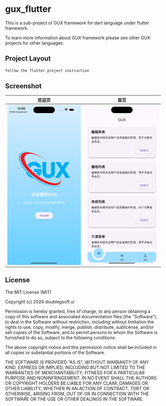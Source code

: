 gux_flutter
===========

This is a sub-project of GUX framework for dart language under flutter framework.

To learn more information about GUX framework please see other GUX projects for other languages.

## Project Layout

```md
follow the flutter project instruction
```

## Screenshot

| 欢迎页 | 首页 |
|----|----|
| ![欢迎页](asset/image/screenshot/screenshot-1.png) | ![首页](asset/image/screenshot/screenshot-2.png)         

## License
 
The MIT License (MIT)

Copyright (c) 2024 doublegsoft.ui

Permission is hereby granted, free of charge, to any person obtaining a copy of this software and associated documentation files (the "Software"), to deal in the Software without restriction, including without limitation the rights to use, copy, modify, merge, publish, distribute, sublicense, and/or sell copies of the Software, and to permit persons to whom the Software is furnished to do so, subject to the following conditions:

The above copyright notice and this permission notice shall be included in all copies or substantial portions of the Software.

THE SOFTWARE IS PROVIDED "AS IS", WITHOUT WARRANTY OF ANY KIND, EXPRESS OR IMPLIED, INCLUDING BUT NOT LIMITED TO THE WARRANTIES OF MERCHANTABILITY, FITNESS FOR A PARTICULAR PURPOSE AND NONINFRINGEMENT. IN NO EVENT SHALL THE AUTHORS OR COPYRIGHT HOLDERS BE LIABLE FOR ANY CLAIM, DAMAGES OR OTHER LIABILITY, WHETHER IN AN ACTION OF CONTRACT, TORT OR OTHERWISE, ARISING FROM, OUT OF OR IN CONNECTION WITH THE SOFTWARE OR THE USE OR OTHER DEALINGS IN THE SOFTWARE.